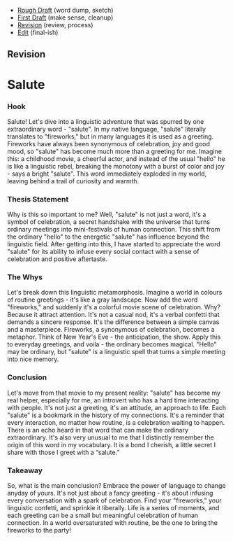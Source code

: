 - [Rough Draft](rough-draft.md) (word dump, sketch)
- [First Draft](first-draft.md) (make sense, cleanup)
- [Revision](revision.md) (review, process)
- [Edit](index.md) (final-ish)

## Revision

# Salute

### Hook

Salute! Let's dive into a linguistic adventure that was spurred by one extraordinary word - "salute". In my native language, "salute" literally translates to "fireworks," but in many languages it is used as a greeting. Fireworks have always been synonymous of celebration, joy and good mood, so "salute" has become much more than a greeting for me. Imagine this: a childhood movie, a cheerful actor, and instead of the usual "hello" he is like a linguistic rebel, breaking the monotony with a burst of color and joy - says a bright "salute". This word immediately exploded in my world, leaving behind a trail of curiosity and warmth.

### Thesis Statement

Why is this so important to me? Well, "salute" is not just a word, it's a symbol of celebration, a secret handshake with the universe that turns ordinary meetings into mini-festivals of human connection. This shift from the ordinary "hello" to the energetic "salute" has influence beyond the linguistic field. After getting into this, I have started to appreciate the word "salute" for its ability to infuse every social contact with a sense of celebration and positive aftertaste.

### The Whys

Let's break down this linguistic metamorphosis. Imagine a world in colours of routine greetings - it's like a gray landscape. Now add the word "fireworks," and suddenly it's a colorful movie scene of celebration. Why? Because it attract attention. It's not a casual nod, it's a verbal confetti that demands a sincere response. 
It's the difference between a simple canvas and a masterpiece.
Fireworks, a synonymous of celebration, becomes a metaphor. Think of New Year's Eve - the anticipation, the show. Apply this to everyday greetings, and voila - the ordinary becomes magical. "Hello" may be ordinary, but "salute" is a linguistic spell that turns a simple meeting into nice memory.

### Conclusion

Let's move from that movie to my present reality: "salute" has become my real helper, especially for me, an introvert who has a hard time interacting with people. It's not just a greeting, it's an attitude, an approach to life. Each "salute" is a bookmark in the history of my connections. It's a reminder that every interaction, no matter how routine, is a celebration waiting to happen. There is an echo heard in that word that can make the ordinary extraordinary. It's also very unusual to me that I distinctly remember the origin of this word in my vocabulary. It is a bond I cherish, a little secret I share with those I greet with a “salute.”

### Takeaway

So, what is the main conclusion? Embrace the power of language to change anyday of yours. It's not just about a fancy greeting - it's about infusing every conversation with a spark of celebration. Find your "fireworks," your linguistic confetti, and sprinkle it liberally. Life is a series of moments, and each greeting can be a small but meaningful celebration of human connection.
In a world oversaturated with routine, be the one to bring the fireworks to the party!

